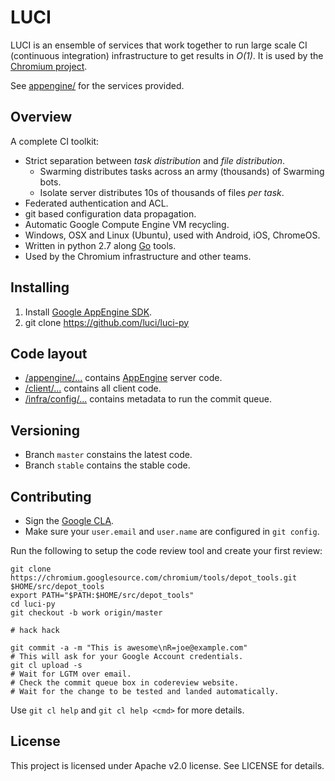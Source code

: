 # LUCI

LUCI is an ensemble of services that work together to run large scale CI
(continuous integration) infrastructure to get results in *O(1)*. It is used by
the [Chromium project](http://www.chromium.org).

See [appengine/](appengine) for the services provided.


## Overview

A complete CI toolkit:

*   Strict separation between *task distribution* and *file distribution*.
    *   Swarming distributes tasks across an army (thousands) of Swarming bots.
    *   Isolate server distributes 10s of thousands of files _per task_.
*   Federated authentication and ACL.
*   git based configuration data propagation.
*   Automatic Google Compute Engine VM recycling.
*   Windows, OSX and Linux (Ubuntu), used with Android, iOS, ChromeOS.
*   Written in python 2.7 along [Go](https://github.com/luci/luci-go) tools.
*   Used by the Chromium infrastructure and other teams.


## Installing

1.  Install [Google AppEngine
    SDK](https://cloud.google.com/appengine/downloads).
2.  git clone https://github.com/luci/luci-py


## Code layout

*   [/appengine/...](appengine) contains
    [AppEngine](https://cloud.google.com/appengine/docs/python/) server
    code.
*   [/client/...](client) contains all client code.
*   [/infra/config/...](infra/config) contains metadata to run the commit queue.


## Versioning

*   Branch `master` constains the latest code.
*   Branch `stable` contains the stable code.


## Contributing

*   Sign the [Google CLA](https://cla.developers.google.com/clas).
*   Make sure your `user.email` and `user.name` are configured in `git config`.

Run the following to setup the code review tool and create your first review:

    git clone https://chromium.googlesource.com/chromium/tools/depot_tools.git $HOME/src/depot_tools
    export PATH="$PATH:$HOME/src/depot_tools"
    cd luci-py
    git checkout -b work origin/master

    # hack hack

    git commit -a -m "This is awesome\nR=joe@example.com"
    # This will ask for your Google Account credentials.
    git cl upload -s
    # Wait for LGTM over email.
    # Check the commit queue box in codereview website.
    # Wait for the change to be tested and landed automatically.

Use `git cl help` and `git cl help <cmd>` for more details.


## License

This project is licensed under Apache v2.0 license. See LICENSE for details.
